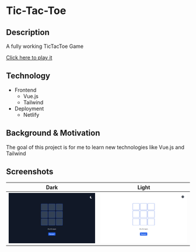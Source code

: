 # Tic-Tac-Toe

## Description

A fully working TicTacToe Game

[Click here to play it](https://graceful-kringle-c8c57b.netlify.app/)

## Technology

- Frontend
  - Vue.js
  - Tailwind
- Deployment
  - Netlify

## Background & Motivation

The goal of this project is for me to learn new technologies like Vue.js and Tailwind

## Screenshots

| Dark                           | Light                           |
| ------------------------------ | ------------------------------- |
| ![](Screenshots/game_dark.png) | ![](Screenshots/game_light.png) |
